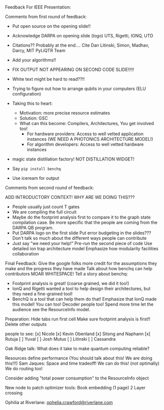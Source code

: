 Feedback For IEEE Presentation:

Comments from first round of feedback:

- Put open source on the opening slide!!
- Acknowledge DARPA on opening slide (logo) UTS, Rigetti, IONQ, UTD
- Citations?? Probably at the end.... Cite Dan Litinski, Simon, Madhav, Darcy, MIT PyLiQTR Team
- Add your algorithms!!
- FIX OUTPUT NOT APPEARING ON SECOND CODE SLIDE!!!!!
- White text might be hard to read??!!

- Trying to figure out how to arrange qubits in your computers (ELU configuration)

- Taking this to heart:
  - Motivation: more precise resource estimates
  - Solution: GSC
  - What can this become: Compilers, Architectures, You get involved too!
    - For hardware providers: Access to well vetted application instances (WE NEED A PHOTONICS ARCHITECTURE MODEL!)
    - For algorithm developers: Access to well vetted hardware instances

- magic state distillation factory! NOT DISTILLATION WIDGET!
- Say `pip install benchq`
- Use iceream for output



Comments from second round of feedback:

ADD INTRODUCTORY CONTEXT! WHY ARE WE DOING THIS???
- People usually just count T gates
- We are compiling the full circuit
- Maybe do the footprint analysis first to compare it to the graph state compilation case.
Be more specific that the people are coming from the DARPA QB program.
- Put DARPA logo on the first slide
Put error budgeting in the slides???
Don't talk so much about the different ways people can contribute
- Just say "we need your help!"
Pre-run the second piece of code
Use detailed ion trap architecture model
Emphasize how modularity facilities collaboration


Final Feedback:
Give the google folks more credit for the assumptions they make and the progress they have made
Talk about how benchq can help contributors
MOAR WHITESPACE!
Tell a story about benchq:
- Footprint analysis is great! (coarse grained, we did it too!)
- IonQ and Rigetti wanted a tool to help design their architectures, but they need a fine-grained tool!
- BenchQ is a tool that can help them do that!
Emphasize that IonQ made this model! You can too!
Decoder people too!
Spend more time let the audience see the ResourceInfo model.



Preparation:
Hide tabs
run first cell
Make sure footprint analysis is first!!
Delete other outputs




people to see:
[x] Nicole
[x] Kevin Obenland
[x] Sitong and Naphann
[x] Rutuja
[ ] Yuval
[ ] Josh Mutus
[ ] Litinski
[ ] Cassandra


Oak Ridge talk: What does it take to make quantum computing reliable?

Resources define performance (You should talk about this! We are doing this!!!)
Sam Jaques:
    Space and time tradeoff! We can do this! (not optimally)
    We do routing too!



Consider adding "total power consumption" to the ResourceInfo object


New node to patch optimizer tools:
Book embedding (1 page)
2 Layer crossing


Ophilia at Riverlane: ophelia.crawford@riverlane.com
